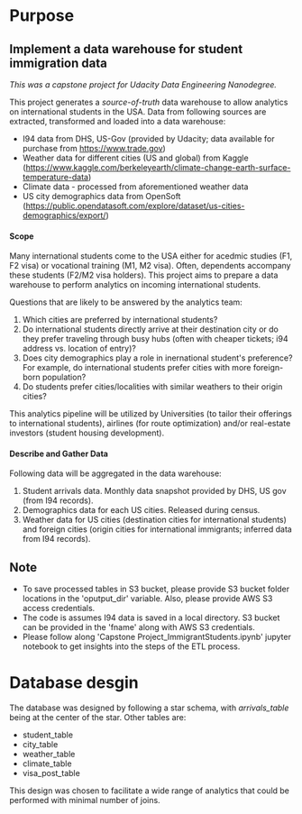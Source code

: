 # Purpose
## Implement a data warehouse for student immigration data
*This was a capstone project for Udacity Data Engineering Nanodegree.*

This project generates a *source-of-truth* data warehouse to allow analytics on international students in the USA. Data from following sources are extracted, transformed and loaded into a data warehouse:
* I94 data from DHS, US-Gov (provided by Udacity; data available for purchase from https://www.trade.gov)
* Weather data for different cities (US and global) from Kaggle (https://www.kaggle.com/berkeleyearth/climate-change-earth-surface-temperature-data)
* Climate data - processed from aforementioned weather data
* US city demographics data from OpenSoft (https://public.opendatasoft.com/explore/dataset/us-cities-demographics/export/)


#### Scope 
Many international students come to the USA either for acedmic studies (F1, F2 visa) or vocational training (M1, M2 visa). Often, dependents accompany these students (F2/M2 visa holders). This project aims to prepare a data warehouse to perform analytics on incoming international students. 

Questions that are likely to be answered by the analytics team:
1. Which cities are preferred by international students?
2. Do international students directly arrive at their destination city or do they prefer traveling through busy hubs (often with cheaper tickets; i94 address vs. location of entry)?
3. Does city demographics play a role in inernational student's preference? For example, do international students prefer cities with more foreign-born population?
4. Do students prefer cities/localities with similar weathers to their origin cities?

This analytics pipeline will be utilized by Universities (to tailor their offerings to international students), airlines (for route optimization) and/or real-estate investors (student housing development).

#### Describe and Gather Data 

Following data will be aggregated in the data warehouse:
1. Student arrivals data. Monthly data snapshot provided by DHS, US gov (from I94 records).
2. Demographics data for each US cities. Released during census.
3. Weather data for US cities (destination cities for international students) and foreign cities (origin cities for international immigrants; inferred data from I94 records).

## Note

* To save processed tables in S3 bucket, please provide S3 bucket folder locations in the 'oputput_dir' variable. Also, please provide AWS S3 access credentials.
* The code is assumes I94 data is saved in a local directory. S3 bucket can be provided in the 'fname' along with AWS S3 credentials.
* Please follow along 'Capstone Project_ImmigrantStudents.ipynb' jupyter notebook to get insights into the steps of the ETL process.

# Database desgin
The database was designed by following a star schema, with *arrivals_table* being at the center of the star. Other tables are:

* student_table
* city_table
* weather_table
* climate_table
* visa_post_table

This design was chosen to facilitate a wide range of analytics that could be performed with minimal number of joins.

